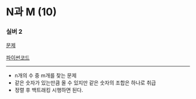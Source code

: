 # N과 M (10)
### 실버 2
[문제](https://www.acmicpc.net/problem/15664)

[파이썬코드](15664.py)

---

- n개의 수 중 m개를 찾는 문제
- 같은 숫자가 있는만큼 올 수 있지만 같은 숫자의 조합은 하나로 취급
- 정렬 후 백트래킹 시행하면 된다.


